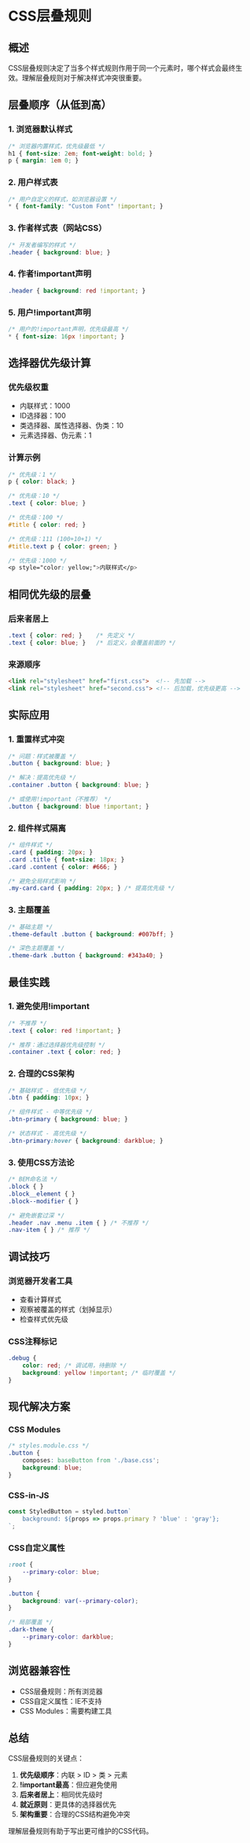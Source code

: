 # CSS层叠规则

## 概述
CSS层叠规则决定了当多个样式规则作用于同一个元素时，哪个样式会最终生效。理解层叠规则对于解决样式冲突很重要。

## 层叠顺序（从低到高）

### 1. 浏览器默认样式
```css
/* 浏览器内置样式，优先级最低 */
h1 { font-size: 2em; font-weight: bold; }
p { margin: 1em 0; }
```

### 2. 用户样式表
```css
/* 用户自定义的样式，如浏览器设置 */
* { font-family: "Custom Font" !important; }
```

### 3. 作者样式表（网站CSS）
```css
/* 开发者编写的样式 */
.header { background: blue; }
```

### 4. 作者!important声明
```css
.header { background: red !important; }
```

### 5. 用户!important声明
```css
/* 用户的!important声明，优先级最高 */
* { font-size: 16px !important; }
```

## 选择器优先级计算

### 优先级权重
- 内联样式：1000
- ID选择器：100  
- 类选择器、属性选择器、伪类：10
- 元素选择器、伪元素：1

### 计算示例
```css
/* 优先级：1 */
p { color: black; }

/* 优先级：10 */
.text { color: blue; }

/* 优先级：100 */
#title { color: red; }

/* 优先级：111 (100+10+1) */
#title.text p { color: green; }

/* 优先级：1000 */
<p style="color: yellow;">内联样式</p>
```

## 相同优先级的层叠

### 后来者居上
```css
.text { color: red; }    /* 先定义 */
.text { color: blue; }   /* 后定义，会覆盖前面的 */
```

### 来源顺序
```html
<link rel="stylesheet" href="first.css">  <!-- 先加载 -->
<link rel="stylesheet" href="second.css"> <!-- 后加载，优先级更高 -->
```

## 实际应用

### 1. 重置样式冲突
```css
/* 问题：样式被覆盖 */
.button { background: blue; }

/* 解决：提高优先级 */
.container .button { background: blue; }

/* 或使用!important（不推荐） */
.button { background: blue !important; }
```

### 2. 组件样式隔离
```css
/* 组件样式 */
.card { padding: 20px; }
.card .title { font-size: 18px; }
.card .content { color: #666; }

/* 避免全局样式影响 */
.my-card.card { padding: 20px; } /* 提高优先级 */
```

### 3. 主题覆盖
```css
/* 基础主题 */
.theme-default .button { background: #007bff; }

/* 深色主题覆盖 */
.theme-dark .button { background: #343a40; }
```

## 最佳实践

### 1. 避免使用!important
```css
/* 不推荐 */
.text { color: red !important; }

/* 推荐：通过选择器优先级控制 */
.container .text { color: red; }
```

### 2. 合理的CSS架构
```css
/* 基础样式 - 低优先级 */
.btn { padding: 10px; }

/* 组件样式 - 中等优先级 */
.btn-primary { background: blue; }

/* 状态样式 - 高优先级 */
.btn-primary:hover { background: darkblue; }
```

### 3. 使用CSS方法论
```css
/* BEM命名法 */
.block { }
.block__element { }
.block--modifier { }

/* 避免嵌套过深 */
.header .nav .menu .item { } /* 不推荐 */
.nav-item { } /* 推荐 */
```

## 调试技巧

### 浏览器开发者工具
- 查看计算样式
- 观察被覆盖的样式（划掉显示）
- 检查样式优先级

### CSS注释标记
```css
.debug {
    color: red; /* 调试用，待删除 */
    background: yellow !important; /* 临时覆盖 */
}
```

## 现代解决方案

### CSS Modules
```css
/* styles.module.css */
.button {
    composes: baseButton from './base.css';
    background: blue;
}
```

### CSS-in-JS
```javascript
const StyledButton = styled.button`
    background: ${props => props.primary ? 'blue' : 'gray'};
`;
```

### CSS自定义属性
```css
:root {
    --primary-color: blue;
}

.button {
    background: var(--primary-color);
}

/* 局部覆盖 */
.dark-theme {
    --primary-color: darkblue;
}
```

## 浏览器兼容性

- CSS层叠规则：所有浏览器
- CSS自定义属性：IE不支持
- CSS Modules：需要构建工具

## 总结

CSS层叠规则的关键点：

1. **优先级顺序**：内联 > ID > 类 > 元素
2. **!important最高**：但应避免使用
3. **后来者居上**：相同优先级时
4. **就近原则**：更具体的选择器优先
5. **架构重要**：合理的CSS结构避免冲突

理解层叠规则有助于写出更可维护的CSS代码。